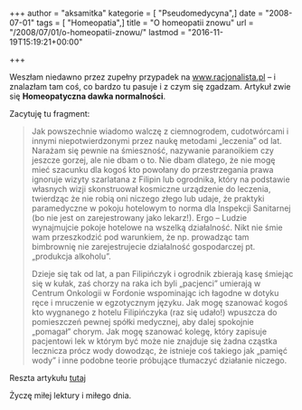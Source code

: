 +++
author = "aksamitka"
kategorie = [ "Pseudomedycyna",]
date = "2008-07-01"
tags = [ "Homeopatia",]
title = "O homeopatii znowu"
url = "/2008/07/01/o-homeopatii-znowu/"
lastmod = "2016-11-19T15:19:21+00:00"

+++

Weszłam niedawno przez zupełny przypadek na <a title="www.racjonalista.pl" href="http://racjonalista.pl" target="_self">www.racjonalista.pl</a> &#8211; i znalazłam tam coś, co bardzo tu pasuje i z czym się zgadzam. Artykuł zwie się **Homeopatyczna dawka normalności**.

Zacytuję tu fragment:

> Jak powszechnie wiadomo walczę z ciemnogrodem, cudotwórcami i innymi niepotwierdzonymi przez naukę metodami „leczenia&#8221; od lat. Narażam się pewnie na śmieszność, nazywanie paranoikiem czy jeszcze gorzej, ale nie dbam o to. Nie dbam dlatego, że nie mogę mieć szacunku dla kogoś kto powołany do przestrzegania prawa ignoruje wizyty szarlatana z Filipin lub ogrodnika, który na podstawie własnych wizji skonstruował kosmiczne urządzenie do leczenia, twierdząc że nie robią oni niczego złego lub udaje, że praktyki paramedyczne w pokoju hotelowym to norma dla Inspekcji Sanitarnej (bo nie jest on zarejestrowany jako lekarz!). Ergo &#8211; Ludzie wynajmujcie pokoje hotelowe na wszelką działalność. Nikt nie śmie wam przeszkodzić pod warunkiem, że np. prowadząc tam bimbrownię nie zarejestrujecie działalność gospodarczej pt. „produkcja alkoholu&#8221;.
> 
> Dzieje się tak od lat, a pan Filipińczyk i ogrodnik zbierają kasę śmiejąc się w kułak, zaś chorzy na raka ich byli „pacjenci&#8221; umierają w Centrum Onkologii w Fordonie wspominając ich łagodne w dotyku ręce i mruczenie w egzotycznym języku. Jak mogę szanować kogoś kto wygnanego z hotelu Filipińczyka (raz się udało!) wpuszcza do pomieszczeń pewnej spółki medycznej, aby dalej spokojnie „pomagał&#8221; chorym. Jak mogę szanować kolegę, który zapisuje pacjentowi lek w którym być może nie znajduje się żadna cząstka lecznicza prócz wody dowodząc, że istnieje coś takiego jak „pamięć wody&#8221; i inne podobne teorie próbujące tłumaczyć działanie niczego.

Reszta artykułu <a title="Racjonalista.pl" href="http://www.racjonalista.pl/kk.php/s,5945" target="_self">tutaj </a>

Życzę miłej lektury i miłego dnia.